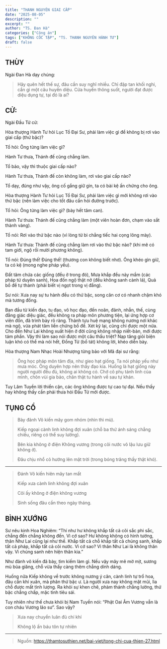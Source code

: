 ```yaml
---
title: "THANH NGUYÊN GIAI CẤP"
date: "2025-08-05"
description: ""
excerpt: ""
author: "TS. Đan Hà"
categories: ["Công án"]
tags: ["KHÔNG CỐC TẬP", "TS. THANH NGUYÊN HÀNH TƯ"]
draft: false
---
```


## THÙY

Ngài Đan Hà dạy chúng:

> Hãy quên hết thế sự, đâu cần suy nghĩ nhiều.
Chỉ đập tan khối nghi, cần gì một câu huyền diệu.
Cửa huyền thông suốt, người đạt được diệu dụng tự, tại đó là ai?

## CỬ:

Ngài Đầu Tử cử:

Hòa thượng Hành Tư hỏi Lục Tổ Đại Sư, phải làm việc gì để không bị rơi vào giai cấp (thứ bậc)?

Tổ hỏi: Ông từng làm việc gì?

Hành Tư thưa, Thánh đế cũng chẳng làm.

Tổ bảo, vậy thì thuộc giai cấp nào?

Hành Tư thưa, Thánh đế còn không làm, rơi vào giai cấp nào?

Tổ dạy, đúng như vậy, ông cố gắng giữ gìn, ta có bài kệ ấn chứng cho ông.


Hòa thượng Hành Tư hỏi Lục Tổ Đại Sư, phải làm việc gì mới không rơi vào thứ bậc (nên làm việc cho tốt đâu cần hỏi đường trước).

Tổ hỏi: Ông từng làm việc gì? (bày hết tâm can).

Hành Tư thưa: Thánh đế cũng chẳng làm (một viên hoàn đơn, chạm vào sắt thành vàng).

Tổ nói: Rơi vào thứ bậc nào (vì lòng từ bi chẳng tiếc hai cọng lông mày).

Hành Tư thưa: Thánh đế cũng chẳng làm rơi vào thứ bậc nào? (khi mê có tam giới, ngộ rồi mười phương không).

Tổ nói: Đúng thế! Đúng thế! (thương con không biết nhơ). Ông khéo gìn giữ, ta có kệ (mong nghe pháp yếu).

Đất tâm chứa các giống (đều ở trong đó),
Mưa khắp đều nảy mầm (các pháp từ duyên sanh),
Hoa đốn ngộ thật nở  (đều không sanh cành lá),
Quả bồ đề tự thành (phải biết vị ngọt trong vị đắng).

Sư nói: Xưa nay sự tu hành đều có thứ bậc, song căn cơ có nhanh chậm khó mà tương đồng.

Ban đầu từ kiến đạo, tu đạo, vô học đạo, đến noãn, đảnh, nhẫn, thế, cùng đẳng giác diệu giác, đều không ra pháp môn phương tiện, lại ứng hợp cơ viên đốn, đã trình bày rõ ràng. Thành tựu huệ mạng không nương nơi khác mà ngộ, vừa phát tâm liền chứng bồ đề. Xét kỹ lại, cũng chỉ được một nửa. Cho đến Như Lai không xuất hiện ở đời cũng không nhập niết-bàn, mới được tám phần. Vậy thì làm sao nói được một câu thấu triệt? Nạp tăng giỏi biện luận khó có thể mà nói hết, Đồng Tử (bồ tát) không lời, khéo diễn bày.

Hòa thượng Nam Nhạc Hoài Nhượng từng bảo với Mã đại sư rằng:

> Ông học pháp môn tâm địa, như gieo hạt giống. Ta nói pháp yếu như mưa móc.
Ông duyên hợp nên thấy đạo kia. Huống là hạt giống này người người đều đủ, không ai không có.
Chớ cô phụ tánh linh của mình, chôn vùi gia bảo, chân thật tu hành về sau tự khán.

Tuy Lâm Tuyền lời thiển cận, các ông không được tự cao tự đại. Nếu thấy hay không thấy cần phải thưa hỏi Đầu Tử mới được.

## TỤNG CỔ

> Bày đảnh Vô kiến mây gom nhóm (nhìn thì mù).
>
> Kiếp ngoại cành linh không đợi xuân (chỗ ba thứ ánh sáng chẳng chiếu, riêng có thể suy lường).
>
> Bên kia không ở điện Không vương (trong cõi nước vô lậu lưu giữ không ở).
>
> Đâu chịu nhổ cỏ hướng lên mặt trời (trong bóng trăng thấy thật khó).

***

> Đánh Võ kiến hiên mây tan mất
> 
> Kiếp xưa cành linh không đợi xuân
> 
> Cõi ấy không ở điện không vương
> 
> Sinh sống đâu cần theo ngày tháng.

## BÌNH XƯỚNG

Sư nêu kinh Hoa Nghiêm: “Thí như hư không khắp tất cả cõi sắc phi sắc, chẳng đến chẳng không đến. Vì cớ sao? Hư không không có hình tướng, thân Như Lai cũng lại như thế. Khắp tất cả chỗ khắp tất cả chúng sanh, khắp tất cả pháp, khắp tất cả cõi nước. Vì cớ sao? Vì thân Như Lai là không thân vậy. Vì chúng sanh nên hiện thân kia.”

Như đảnh vô kiến đã bày, tìm kiếm làm gì. Nếu vậy mây mê mờ mịt, sương mù bủa giăng, chỗ vừa thấy càng thêm chẳng dính dáng.

Huống nữa Kiếp không về trước không nương ý căn, cành linh tự trổ hoa, đâu cần khí xuân, mà phân thứ bậc ư. Là người xưa nay không mặt mũi, lìa chỗ được mất tình lượng. Ra khỏi sự khen chê, phàm thánh chẳng lường, thứ bậc chẳng chấp, mặc tình tiêu sái.

Tuy nhiên như thế chưa khỏi bị Nam Tuyền nói: “Phật Oai Âm Vương vẫn là con cháu Vương lão sư”. Sao vậy?

> Xưa nay chuyển luân đủ chí khí
>
> Không lộ ấn báu tôn tự nhiên

***

> Nguồn: https://thamtosuthien.net/bai-viet/tong-chi-cua-thien-27.html
